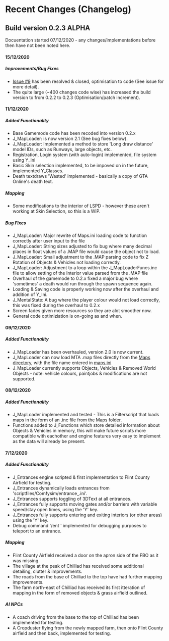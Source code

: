 # Recent Changes (Changelog)
## Build version 0.2.3 ALPHA
Docuentation started 07/12/2020 - any changes/implementations before then have not been noted here.

#### 15/12/2020
##### Improvements/Bug Fixes
- [Issue #9](https://github.com/Zumeita/Comfysim/issues/9) has been resolved & closed, optimisation to code (See issue for more detail).
- The quite large (~400 changes code wise) has increased the build version to from 0.2.2 to 0.2.3 (Optimisation/patch increment).

#### 11/12/2020
##### Added Functionality
- Base Gamemode code has been recoded into version 0.2.x
- J_MapLoader: is now version 2.1 (See bug fixes below).
- J_MapLoader: Implemented a method to store 'Long draw distance' model IDs, such as Runways, large objects, etc.
- Registration, Login system (with auto-login) implemented, file system using Y_Ini
- Basic Skin selection implemented, to be impoved on in the future, implemented Y_Classes.
- Death textdraws 'Wasted' implemented - basically a copy of GTA Online's death text.
##### Mapping
- Some modifications to the interior of LSPD - however these aren't working at Skin Selection, so this is a WIP.
##### Bug Fixes
- J_MapLoader: Major rewrite of Maps.ini loading code to function correctly after user input to the file
- J_MapLoader: String sizes adjusted to fix bug where many decimal places in float values of a .MAP file would cause the object not to load.
- J_MapLoader: Small adjustment to the .MAP parsing code to fix Z Rotation of Objects & Vehicles not loading correctly.
- J_MapLoader: Adjustment to a loop within the J_MapLoaderFuncs.inc file to allow setting of the Interior value parsed from the .MAP file
- Overhaul of the gamemode to 0.2.x fixed a major bug where 'sometimes' a death would run through the spawn sequence again.
- Loading & Saving code is properly working now after the overhaul and addition of Y_Ini.
- J_MentalState: A bug where the player colour would not load correctly, this was fixed during the overhaul to 0.2.x
- Screen fades given more resources so they are alot smoother now.
- General code optimiziation is on-going as and when.



#### 09/12/2020
#####  Added Functionality
- J_MapLoader has been overhauled, version 2.0 is now current.
- J_MapLoader can now load MTA .map files directly from the [Maps directory](scriptfiles/Comfysim/Maps), with the file name entered in [maps.ini](scriptfiles/Comfysim/Maps/maps.ini)
- J_MapLoader currently supports Objects, Vehicles & Removed World Objects - note: vehicle colours, paintjobs & modifications are not supported.

#### 08/12/2020
##### Added Functionality
- J_MapLoader implemented and tested - This is a Filterscript that loads maps in the form of an .inc file from the Maps folder.
- Functions added to J_Functions which store detailed information about Objects & Vehicles in memory, this will make future scripts more compatible with eachother and engine features very easy to implement as the data will already be present.


#### 7/12/2020
##### Added Functionality
- J_Entrances engine scripted & first implementation to Flint County Airfield for testing.
- J_Entrances dynamically loads entrances from 'scriptfiles/Comfysim/entrance_<id>.ini'.
- J_Entrances supports toggling of 3DText at all entrances.
- J_Entrances fully supports moving gates and/or barriers with variable speed/stay open times, using the 'Y' key.
- J_Entrances fully supports entering and exiting interiors (or other areas) using the 'Y' key.
- Debug command '/ent <entrance id>' implemented for debugging purposes to teleport to an entrance.
##### Mapping
- Flint County Airfield received a door on the apron side of the FBO as it was missing.
- The village at the peak of Chilliad has received some additional detailing, clutter & improvements.
- The roads from the base of Chilliad to the top have had further mapping improvements.
- The farm north-east of Chilliad has received its first itteration of mapping in the form of removed objects & grass airfield outlined.
##### AI NPCs
- A coach driving from the base to the top of Chilliad has been implemented for testing.
- A Cropduster flying from the newly mapped farm, then onto Flint County airfield and then back, implemented for testing.
